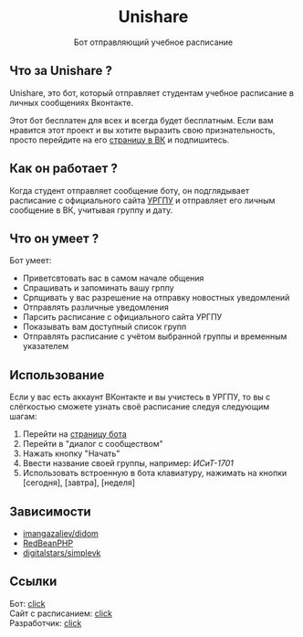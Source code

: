 <h1 align="center">Unishare</h1>
<p align="center">Бот отправляющий учебное расписание</p>
<h2>Что за Unishare ?</h2>
<p>Unishare, это бот, который отправляет студентам учебное расписание в личных сообщениях Вконтакте.</p>
<p>Этот бот бесплатен для всех и всегда будет бесплатным. Если вам нравится этот проект и вы хотите выразить свою признательность, просто перейдите на его <a href="https://vk.com/uspu_timetable_bot">страницу в ВК</a> и подпишитесь.</p>
<h2>Как он работает ?</h2>
<p>Когда студент отправляет сообщение боту, он подглядывает расписание с официального сайта <a href="https://uspu.ru/education/eios/schedule/">УРГПУ</a> и отправляет его личным сообщение в ВК, учитывая группу и дату.</p>
<h2>Что он умеет ?</h2>
<p>Бот умеет:</p>
<ul>
<li>Приветсвтовать вас в самом начале общения</li>
<li>Спрашивать и запоминать вашу грппу</li>
<li>Српщивать у вас разрешение на отправку новостных уведомлений</li>
<li>Отправлять различные уведомления</li>
<li>Парсить расписание с официального сайта УРГПУ</li>
<li>Показывать вам доступный список групп</li>
<li>Отправлять расписание с учётом выбранной группы и временным указателем</li>
</ul>
<h2>Использование</h2>
<p>Если у вас есть аккаунт ВКонтакте и вы учистесь в УРГПУ, то вы с слёгкостью сможете узнать своё расписание следуя следующим шагам:</p>
<ol>
<li>Перейти на <a href="https://vk.com/uspu_timetable_bot">страницу бота</a></li>
<li>Перейти в "диалог с сообществом"</li>
<li>Нажать кнопку "Начать"</li>
<li>Ввести название своей группы, например: <i>ИСиТ-1701</i></li>
<li>Использовать встроенную в бота клавиатуру, нажимать на кнопки [сегодня], [завтра], [неделя]</li>
</ol>
<h2>Зависимости</h2>
<ul>
<li><a href="https://github.com/Imangazaliev/DiDOM">imangazaliev/didom</a></li>
<li><a href="https://redbeanphp.com/index.php">RedBeanPHP</a></li>
<li><a href="https://github.com/digitalstars/simplevk">digitalstars/simplevk</a></li>
</ul>
<h2>Ссылки</h2>
Бот: <a href="https://vk.com/uspu_timetable_bot">click</a><br>
Сайт с расписанием: <a href="https://uspu.ru/education/eios/schedule/">click</a><br>
Разработчик: <a href="https://vk.com/aleksandrovdd">click</a><br>





